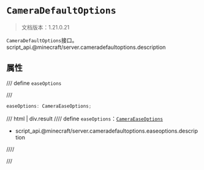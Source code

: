 # `CameraDefaultOptions`

> 文档版本：1.21.0.21

`CameraDefaultOptions`接口。script_api.@minecraft/server.cameradefaultoptions.description

## 属性

/// define
`easeOptions`


///

```js
easeOptions: CameraEaseOptions;
```

/// html | div.result
//// define
`easeOptions`：[`CameraEaseOptions`](./cameraeaseoptions.md)

- script_api.@minecraft/server.cameradefaultoptions.easeoptions.description


////

///

